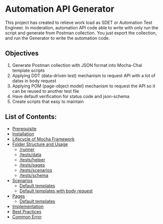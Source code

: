 
# Automation API Generator

This project has created to relieve work load as SDET or Automation Test Engineer. In moderation, automation API code able to write with only run the script and generate from Postman collection. You just export the collection, and run the Generator to write the automation code.

## Objectives

1. Generate Postman collection with JSON format into Mocha-Chai template scripts
2. Applying DDT (data-driven test) mechanism to request API with a lot of datas in body request
3. Applying POM (page-object model) mechanism to request the API so it can be reused to another test file
4. Have default verification for status code and json-schema
5. Create scripts that easy to maintain

## List of Contents:
- [Prerequisite](docs/prerequisite.md)
- [Installation](docs/installation.md)
- [Lifecycle of Mocha Framework](docs/lifecycle.md)
- [Folder Structure and Usage](docs/folder.md)
  - [/runner](docs/folder.md#runner)
  - [/tests/data](docs/folder.md#testsdata)
  - [/tests/helper](docs/folder.md#testshelper)
  - [/tests/pages](docs/folder.md#testspages)
  - [/tests/scenarios](docs/folder.md#scenarios.md)
  - [/tests/schema](docs/folder.md#testsschema)
- [Scenarios](docs/scenarios.md)
  - [Default templates](docs/scenarios.md#default-templates)
  - [Default templates with body request](docs/scenarios.md#default-templates-with-body-request)
- [Pages](docs/pages.md)
  - [Default templates](docs/pages.md#default-templates)
- [Implementation](docs/implementation.md)
- [Best Practices](docs/practice.md)
- [Common Error](docs/error.md)
